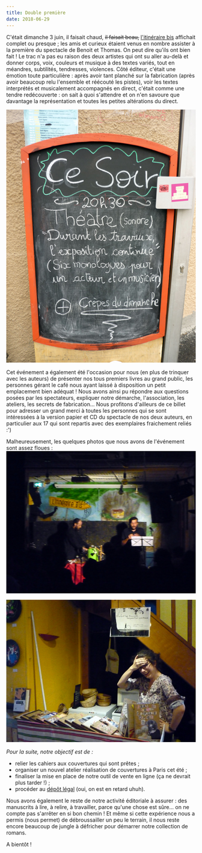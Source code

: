 ```yaml
---
title: Double première
date: 2018-06-29
---
```

C'était dimanche 3 juin, il faisait chaud, ~~il faisait beau,~~ [l'itinéraire bis](https://itinerairebiscafe.fr/) affichait complet ou presque ; les amis et curieux étaient venus en nombre assister à la première du spectacle de Benoit et Thomas. On peut dire qu'ils ont bien fait ! Le trac n'a pas eu raison des deux artistes qui ont su aller au-delà et donner corps, voix, couleurs et musique à des textes variés, tout en méandres, subtilités, tendresses, violences. Côté éditeur, c'était une émotion toute particulière : après avoir tant planché sur la fabrication (après avoir beaucoup relu l'ensemble et réécouté les pistes), voir les textes interprétés et musicalement accompagnés en direct, c'était comme une tendre redécouverte : on sait à quoi s'attendre et on n'en savoure que davantage la représentation et toutes les petites altérations du direct.

![Ardoise affichant "Ce soir 20h30 théâtre (sonore) 'Durant les travaux l'exposition continue' (six monologues pour un acteur et un musicien) + crêpes du dimanche](/_assets/uploads/images/blog/blog_03.jpg)

Cet événement a également été l'occasion pour nous (en plus de trinquer avec les auteurs) de présenter nos tous premiers livres au grand public, les personnes gérant le café nous ayant laissé à disposition un petit emplacement bien adéquat ! Nous avons ainsi pu répondre aux questions posées par les spectateurs, expliquer notre démarche, l'association, les ateliers, les secrets de fabrication... Nous profitons d'ailleurs de ce billet pour adresser un grand merci à toutes les personnes qui se sont intéressées à la version papier et CD du spectacle de nos deux auteurs, en particulier aux 17 qui sont repartis avec des exemplaires fraichement reliés :') 

Malheureusement, les quelques photos que nous avons de l'événement sont assez floues :
![Benoit et Thomas pendant le spectacle](/_assets/uploads/images/blog/blog_01.jpg)

![Anne-Laure se tenant le front devant son comptoir garni d'exemplaires](/_assets/uploads/images/blog/blog_02.jpg)

*Pour la suite, notre objectif est de :*
- relier les cahiers aux couvertures qui sont prêtes ;
- organiser un nouvel atelier réalisation de couvertures à Paris cet été ;
- finaliser la mise en place de notre outil de vente en ligne (ça ne devrait plus tarder !) ;
- procéder au [dépôt légal](http://www.bnf.fr/fr/professionnels/depot_legal.html) (oui, on est en retard uhuh).

Nous avons également le reste de notre activité éditoriale à assurer : des manuscrits à lire, à relire, à travailler, parce qu'une chose est sûre... on ne compte pas s'arrêter en si bon chemin ! Et même si cette expérience nous a permis (nous permet) de débroussailler un peu le terrain, il nous reste encore beaucoup de jungle à défricher pour démarrer notre collection de romans.

A bientôt !